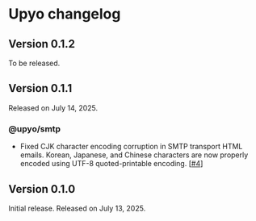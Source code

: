 Upyo changelog
==============

Version 0.1.2
-------------

To be released.


Version 0.1.1
-------------

Released on July 14, 2025.

### @upyo/smtp

 -  Fixed CJK character encoding corruption in SMTP transport HTML emails.
    Korean, Japanese, and Chinese characters are now properly encoded using
    UTF-8 quoted-printable encoding.  [[#4]]

[#4]: https://github.com/dahlia/upyo/issues/4


Version 0.1.0
-------------

Initial release.  Released on July 13, 2025.
